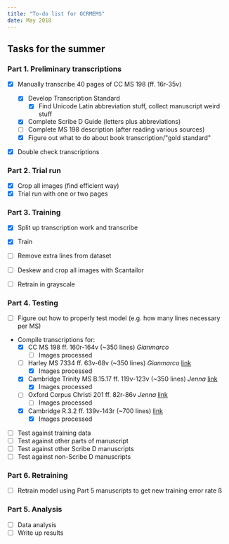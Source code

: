 ```yaml
---
title: "To-do list for OCRMEMS"
date: May 2018
---
```


## Tasks for the summer

### Part 1. Preliminary transcriptions

- [x] Manually transcribe 40 pages of CC MS 198 (ff. 16r-35v)

    - [x] Develop Transcription Standard
        - [x] Find Unicode Latin abbreviation stuff, collect manuscript weird stuff
    - [x] Complete Scribe D Guide (letters plus abbreviations)
    - [ ] Complete MS 198 description (after reading various sources)
    - [x] Figure out what to do about book transcription/"gold standard"

- [x] Double check transcriptions

### Part 2. Trial run

- [X] Crop all images (find efficient way)
- [x] Trial run with one or two pages

### Part 3. Training

- [x] Split up transcription work and transcribe
- [x] Train
- [ ] Remove extra lines from dataset
- [ ] Deskew and crop all images with Scantailor
- [ ] Retrain in grayscale


### Part 4. Testing

- [ ] Figure out how to properly test model (e.g. how many lines necessary per MS)
- Compile transcriptions for:
  - [x] CC MS 198 ff. 160r-164v (~350 lines) *Gianmarco*
      - [ ] Images processed
  - [ ] Harley MS 7334 ff. 63v-68v (~350 lines) *Gianmarco* [link](http://www.bl.uk/manuscripts/Viewer.aspx?ref=harley_ms_7334_fs001r)
      - [x] Images processed
  - [x] Cambridge Trinity MS B.15.17 ff. 119v-123v (~350 lines) *Jenna* [link](http://trin-sites-pub.trin.cam.ac.uk/james/viewpage.php?index=216)
      - [x] Images processed
  - [ ] Oxford Corpus Christi 201 ff. 82r-86v *Jenna* [link](http://image.ox.ac.uk/show?collection=corpus&manuscript=ms201)
      - [ ] Images processed
  - [x] Cambridge R.3.2 ff. 139v-143r (~700 lines) [link](http://trin-sites-pub.trin.cam.ac.uk/manuscripts/R_3_2/manuscript.php?fullpage=1&startingpage=156)
      - [x] Images processed
- [ ] Test against training data
- [ ] Test against other parts of manuscript
- [ ] Test against other Scribe D manuscripts
- [ ] Test against non-Scribe D manuscripts

### Part 6. Retraining

- [ ] Retrain model using Part 5 manuscripts to get new training error rate
ß
### Part 5. Analysis

- [ ] Data analysis
- [ ] Write up results
